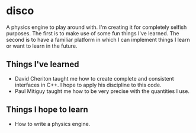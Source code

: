 disco
=====

A physics engine to play around with. I'm creating it for completely selfish
purposes. The first is to make use of some fun things I've learned. The second
is to have a familiar platform in which I can implement things I learn or want
to learn in the future.

Things I've learned
-------------------
- David Cheriton taught me how to create complete and consistent interfaces in
  C++. I hope to apply his discipline to this code.
- Paul Mitiguy taught me how to be very precise with the quantities I use.

Things I hope to learn
----------------------
- How to write a physics engine.
